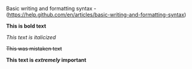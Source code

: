 Basic writing and formatting syntax - (https://help.github.com/en/articles/basic-writing-and-formatting-syntax)

**This is bold text**

*This text is italicized*

~~This was mistaken text~~

**This text is _extremely_ important**



